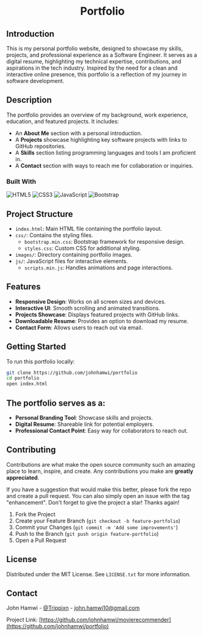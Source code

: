 <!-- HEADER: Title of the project -->
<h1 align="center">Portfolio</h1>

<!-- INTRODUCTION: Brief introduction about the project, its inspiration, and purpose -->
## Introduction
This is my personal portfolio website, designed to showcase my skills, projects, and professional experience as a Software Engineer. It serves as a digital resume, highlighting my technical expertise, contributions, and aspirations in the tech industry. Inspired by the need for a clean and interactive online presence, this portfolio is a reflection of my journey in software development.

<!-- DESCRIPTION: Detailed description of the project, its features, and functionalities -->
## Description
The portfolio provides an overview of my background, work experience, education, and featured projects. It includes:
- An **About Me** section with a personal introduction.
- A **Projects** showcase highlighting key software projects with links to GitHub repositories.
- A **Skills** section listing programming languages and tools I am proficient in.
- A **Contact** section with ways to reach me for collaboration or inquiries.

<!-- BUILT WITH: Technologies and tools used in the project -->
### Built With
![HTML5](https://img.shields.io/badge/html5-%23E34F26.svg?style=for-the-badge&logo=html5&logoColor=white)
![CSS3](https://img.shields.io/badge/css3-%231572B6.svg?style=for-the-badge&logo=css3&logoColor=white)
![JavaScript](https://img.shields.io/badge/javascript-%23F7DF1E.svg?style=for-the-badge&logo=javascript&logoColor=black)
![Bootstrap](https://img.shields.io/badge/bootstrap-%23563D7C.svg?style=for-the-badge&logo=bootstrap&logoColor=white)

<!-- PROJECT STRUCTURE: Overview of the project's structure and main components -->
## Project Structure
- `index.html`: Main HTML file containing the portfolio layout.
- `css/`: Contains the styling files.
  - `bootstrap.min.css`: Bootstrap framework for responsive design.
  - `styles.css`: Custom CSS for additional styling.
- `images/`: Directory containing portfolio images.
- `js/`: JavaScript files for interactive elements.
  - `scripts.min.js`: Handles animations and page interactions.

<!-- SYSTEM CAPABILITIES: A list of features and capabilities of the project -->
## Features
- **Responsive Design**: Works on all screen sizes and devices.
- **Interactive UI**: Smooth scrolling and animated transitions.
- **Projects Showcase**: Displays featured projects with GitHub links.
- **Downloadable Resume**: Provides an option to download my resume.
- **Contact Form**: Allows users to reach out via email.

<!-- GETTING STARTED: Instructions on setting up and running the project -->
## Getting Started
To run this portfolio locally:
```bash
git clone https://github.com/johnhamwi/portfolio
cd portfolio
open index.html
```

<!-- EXAMPLES OF USAGE: Examples showing how to use the project -->
## The portfolio serves as a:
- **Personal Branding Tool**: Showcase skills and projects.
- **Digital Resume**: Shareable link for potential employers.
- **Professional Contact Point**: Easy way for collaborators to reach out.

<!-- CONTRIBUTING: Guidelines for contributing to the project -->
## Contributing
Contributions are what make the open source community such an amazing place to learn, inspire, and create. Any contributions you make are **greatly appreciated**.

If you have a suggestion that would make this better, please fork the repo and create a pull request. You can also simply open an issue with the tag "enhancement".
Don't forget to give the project a star! Thanks again!

1. Fork the Project
2. Create your Feature Branch (`git checkout -b feature-portfolio`)
3. Commit your Changes (`git commit -m 'Add some improvements'`)
4. Push to the Branch (`git push origin feature-portfolio`)
5. Open a Pull Request

<!-- LICENSE: Information about the project's license -->
## License
Distributed under the MIT License. See `LICENSE.txt` for more information.

<!-- CONTACT: Contact information for the project maintainer -->
## Contact
John Hamwi - [@Trippixn](https://twitter.com/trippixn) - john.hamwi10@gmail.com

Project Link: [https://github.com/johnhamwi/movierecommender](https://github.com/johnhamwi/portfolio)
